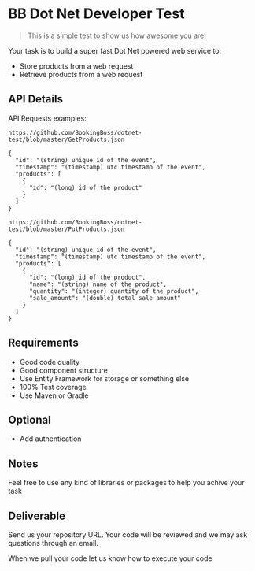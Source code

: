 # BB Dot Net Developer Test

> This is a simple test to show us how awesome you are!

Your task is to build a super fast Dot Net powered web service to:

- Store products from a web request
- Retrieve products from a web request

## API Details

API Requests examples: 

`https://github.com/BookingBoss/dotnet-test/blob/master/GetProducts.json`

```
{
  "id": "(string) unique id of the event",
  "timestamp": "(timestamp) utc timestamp of the event",
  "products": [
    {
      "id": "(long) id of the product"
    }
  ]
}

```

`https://github.com/BookingBoss/dotnet-test/blob/master/PutProducts.json`

```
{
  "id": "(string) unique id of the event",
  "timestamp": "(timestamp) utc timestamp of the event",
  "products": [
    {
      "id": "(long) id of the product",
      "name": "(string) name of the product",
      "quantity": "(integer) quantity of the product",
      "sale_amount": "(double) total sale amount"
    }
  ]
}

```
## Requirements

- Good code quality
- Good component structure
- Use Entity Framework for storage or something else
- 100% Test coverage
- Use Maven or Gradle

## Optional

- Add authentication

## Notes

Feel free to use any kind of libraries or packages to help you achive your task

## Deliverable

Send us your repository URL. Your code will be reviewed and we may ask questions through an email.

When we pull your code let us know how to execute your code



